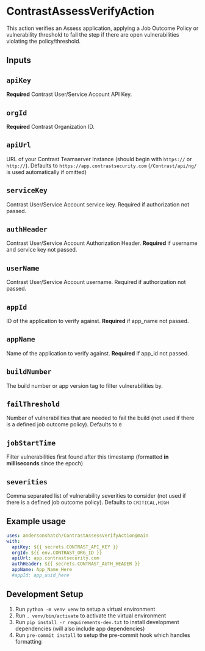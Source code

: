 # ContrastAssessVerifyAction

This action verifies an Assess application, applying a Job Outcome Policy or vulnerability threshold to fail the step if there are open vulnerabilities violating the policy/threshold.

## Inputs

## `apiKey`

**Required** Contrast User/Service Account API Key.

## `orgId`

**Required** Contrast Organization ID.

## `apiUrl`

URL of your Contrast Teamserver Instance (should begin with `https://` or `http://`).
Defaults to `https://app.contrastsecurity.com`
(`/Contrast/api/ng/` is used automatically if omitted)

## `serviceKey`

Contrast User/Service Account service key. Required if authorization not passed.

## `authHeader`

Contrast User/Service Account Authorization Header. **Required** if username and service key not passed.

## `userName`

Contrast User/Service Account username. Required if authorization not passed.

## `appId`

ID of the application to verify against. **Required** if app_name not passed.

## `appName`

Name of the application to verify against. **Required** if app_id not passed.

## `buildNumber`

The build number or app version tag to filter vulnerabilities by.

## `failThreshold`

Number of vulnerabilities that are needed to fail the build (not used if there is a defined job outcome policy).
Defaults to `0`

## `jobStartTime`

Filter vulnerabilities first found after this timestamp (formatted **in milliseconds** since the epoch)

## `severities`

Comma separated list of vulnerability severities to consider (not used if there is a defined job outcome policy).
Defaults to `CRITICAL,HIGH`


## Example usage

```yaml
uses: andersonshatch/ContrastAssessVerifyAction@main
with:
  apiKey: ${{ secrets.CONTRAST_API_KEY }}
  orgId: ${{ env.CONTRAST_ORG_ID }}
  apiUrl: app.contrastsecurity.com
  authHeader: ${{ secrets.CONTRAST_AUTH_HEADER }}
  appName: App_Name_Here
  #appId: app_uuid_here
```

## Development Setup
1. Run `python -m venv venv` to setup a virtual environment
1. Run `. venv/bin/activate` to activate the virtual environment
1. Run `pip install -r requirements-dev.txt` to install development dependencies (will also include app dependencies)
1. Run `pre-commit install` to setup the pre-commit hook which handles formatting

